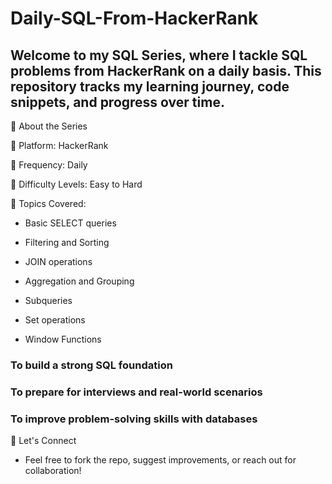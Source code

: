 # Daily-SQL-From-HackerRank


## Welcome to my SQL Series, where I tackle SQL problems from HackerRank on a daily basis. This repository tracks my learning journey, code snippets, and progress over time.


🚀 About the Series

🧠 Platform: HackerRank

📅 Frequency: Daily

🧱 Difficulty Levels: Easy to Hard

💾 Topics Covered:

- Basic SELECT queries

- Filtering and Sorting

- JOIN operations

- Aggregation and Grouping

- Subqueries

- Set operations

- Window Functions




### To build a strong SQL foundation

### To prepare for interviews and real-world scenarios

### To improve problem-solving skills with databases

🤝 Let's Connect
- Feel free to fork the repo, suggest improvements, or reach out for collaboration!



